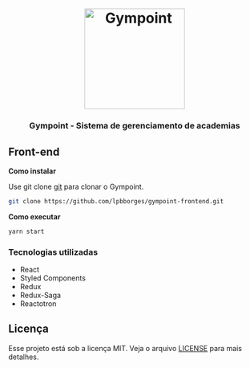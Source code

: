 <h1 align="center">
  <img alt="Gympoint" title="Gympoint" src="logo.png" width="200px" />
</h1>

<h3 align="center">
  Gympoint - Sistema de gerenciamento de academias
</h3>

## Front-end

<strong>Como instalar</strong>

Use git clone [git](https://github.com/lpbborges/gympoint-frontend/) para clonar o Gympoint.

```bash
git clone https://github.com/lpbborges/gympoint-frontend.git
```

<strong>Como executar</strong>

```bash
yarn start
```

<h3>Tecnologias utilizadas</h3>
<ul>
 <li>React</li>
 <li>Styled Components</li>
 <li>Redux</li>
 <li>Redux-Saga</li>
 <li>Reactotron</li>
</ul>

## Licença
Esse projeto está sob a licença MIT. Veja o arquivo [LICENSE](LICENSE.md) para mais detalhes.
